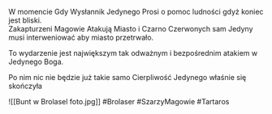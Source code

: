 W momencie Gdy Wysłannik Jedynego Prosi o pomoc ludności gdyż koniec jest bliski.  
Zakapturzeni Magowie Atakują Miasto i Czarno Czerwonych sam Jedyny musi interweniować aby miasto przetrwało.

To wydarzenie jest największym tak odważnym i bezpośrednim atakiem w Jedynego Boga.

Po nim nic nie będzie już takie samo Cierpliwość Jedynego właśnie się skończyła

![[Bunt w Brolasel foto.jpg]]
#Brolaser #SzarzyMagowie #Tartaros 